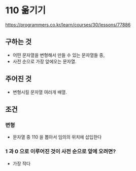 # 110 옮기기
https://programmers.co.kr/learn/courses/30/lessons/77886
## 구하는 것
- 어떤 문자열을 변형해서 만들 수 있는 문자열들 중,
- 사전 순으로 가장 앞에오는 문자열.
## 주어진 것
- 변형시킬 문자열 여러개 배열.
## 조건
### 변형
- 문자열 중 110 을 뽑아서 임의의 위치에 삽입한다
### 1 과 0 으로 이루어진 것이 사전 순으로 앞에 오려면?
- 가장 작다 
